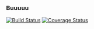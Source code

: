 ### Buuuuu ##

[![Build Status](https://travis-ci.org/saspallow/gowebboard.svg?branch=master)](https://travis-ci.org/saspallow/gowebboard)
[![Coverage Status](https://coveralls.io/repos/github/saspallow/gowebboard/badge.svg?branch=master)](https://coveralls.io/github/saspallow/gowebboard?branch=master)